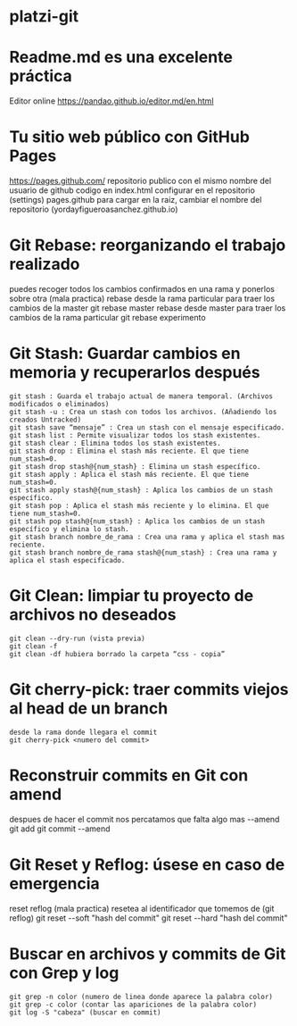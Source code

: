
# platzi-git
# Readme.md es una excelente práctica
Editor online
https://pandao.github.io/editor.md/en.html

# Tu sitio web público con GitHub Pages
https://pages.github.com/
repositorio publico con el mismo nombre del usuario de github
codigo en index.html
configurar en el repositorio (settings) pages.github
para cargar en la raiz, cambiar el nombre del repositorio (yordayfigueroasanchez.github.io)

# Git Rebase: reorganizando el trabajo realizado
puedes recoger todos los cambios confirmados en una rama y ponerlos sobre otra (mala practica)
    rebase desde la rama particular para traer los cambios de la master
		git rebase master
    rebase desde master para traer los cambios de la rama particular
		git rebase experimento
# Git Stash: Guardar cambios en memoria y recuperarlos después
    git stash : Guarda el trabajo actual de manera temporal. (Archivos modificados o eliminados)
    git stash -u : Crea un stash con todos los archivos. (Añadiendo los creados Untracked)
    git stash save “mensaje” : Crea un stash con el mensaje especificado.
    git stash list : Permite visualizar todos los stash existentes.
    git stash clear : Elimina todos los stash existentes.
    git stash drop : Elimina el stash más reciente. El que tiene num_stash=0.
    git stash drop stash@{num_stash} : Elimina un stash específico.
    git stash apply : Aplica el stash más reciente. El que tiene num_stash=0.
    git stash apply stash@{num_stash} : Aplica los cambios de un stash específico.
    git stash pop : Aplica el stash más reciente y lo elimina. El que tiene num_stash=0.
    git stash pop stash@{num_stash} : Aplica los cambios de un stash específico y elimina lo stash.
    git stash branch nombre_de_rama : Crea una rama y aplica el stash mas reciente.
    git stash branch nombre_de_rama stash@{num_stash} : Crea una rama y aplica el stash especificado.
# Git Clean: limpiar tu proyecto de archivos no deseados
	git clean --dry-run (vista previa)
 	git clean -f
	git clean -df hubiera borrado la carpeta “css - copia”
# Git cherry-pick: traer commits viejos al head de un branch
	desde la rama donde llegara el commit
	git cherry-pick <numero del commit>
# Reconstruir commits en Git con amend
despues de hacer el commit nos percatamos que falta algo mas
--amend
	git add 
	git commit --amend
# Git Reset y Reflog: úsese en caso de emergencia
reset reflog (mala practica)
resetea al identificador que tomemos de (git reflog)
git reset --soft "hash del commit"
git reset --hard "hash del commit"
# Buscar en archivos y commits de Git con Grep y log
	git grep -n color (numero de linea donde aparece la palabra color)
	git grep -c color (contar las apariciones de la palabra color)
	git log -S "cabeza" (buscar en commit)